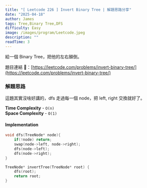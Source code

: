 ```yaml
---
title: "[ Leetcode 226 ] Invert Binary Tree | 解題思路分享"
date: "2025-04-18"
author: James
tags: Tree,Binary Tree,DFS
difficulty: Easy
image: /images/program/Leetcode.jpeg
description: ""
readTime: 3
---
```


給一個 Binary Tree，把他的左右顛倒。

題目連結 🔗：[https://leetcode.com/problems/invert-binary-tree/](https://leetcode.com/problems/invert-binary-tree/)

### **解題思路**

這題其實沒啥好講的，dfs 走過每一個 node，把 left, right 交換就好了。

**Time Complexity** - `O(n)`<br>
**Space Complexity** - `O(1)`

#### **Implementation**

```cpp
void dfs(TreeNode* node){
    if(!node) return;
    swap(node->left, node->right);
    dfs(node->left);
    dfs(node->right);
}

TreeNode* invertTree(TreeNode* root) {
    dfs(root);
    return root;
}
```

